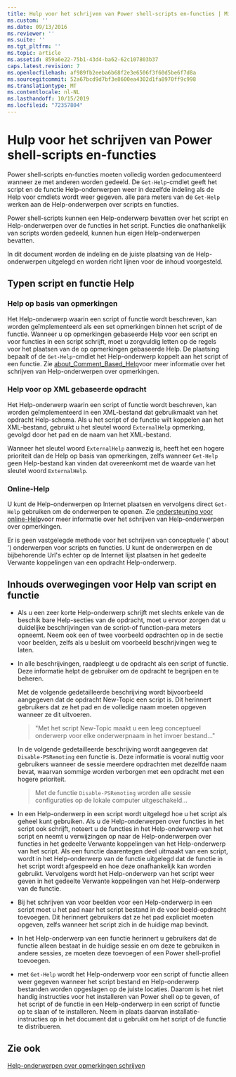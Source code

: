 ```yaml
---
title: Hulp voor het schrijven van Power shell-scripts en-functies | Microsoft Docs
ms.custom: ''
ms.date: 09/13/2016
ms.reviewer: ''
ms.suite: ''
ms.tgt_pltfrm: ''
ms.topic: article
ms.assetid: 859a6e22-75b1-43d4-ba62-62c107803b37
caps.latest.revision: 7
ms.openlocfilehash: af989fb2eeba6b68f2e3e6506f3f60d5be6f7d8a
ms.sourcegitcommit: 52a67bcd9d7bf3e8600ea4302d1fa8970ff9c998
ms.translationtype: MT
ms.contentlocale: nl-NL
ms.lasthandoff: 10/15/2019
ms.locfileid: "72357804"
---
```

# <a name="writing-help-for-powershell-scripts-and-functions"></a>Hulp voor het schrijven van Power shell-scripts en-functies

Power shell-scripts en-functies moeten volledig worden gedocumenteerd wanneer ze met anderen worden gedeeld.
De `Get-Help`-cmdlet geeft het script en de functie Help-onderwerpen weer in dezelfde indeling als de Help voor cmdlets wordt weer gegeven. alle para meters van de `Get-Help` werken aan de Help-onderwerpen over scripts en functies.

Power shell-scripts kunnen een Help-onderwerp bevatten over het script en Help-onderwerpen over de functies in het script.
Functies die onafhankelijk van scripts worden gedeeld, kunnen hun eigen Help-onderwerpen bevatten.

In dit document worden de indeling en de juiste plaatsing van de Help-onderwerpen uitgelegd en worden richt lijnen voor de inhoud voorgesteld.

## <a name="types-of-script-and-function-help"></a>Typen script en functie Help

### <a name="comment-based-help"></a>Help op basis van opmerkingen
Het Help-onderwerp waarin een script of functie wordt beschreven, kan worden geïmplementeerd als een set opmerkingen binnen het script of de functie.
Wanneer u op opmerkingen gebaseerde Help voor een script en voor functies in een script schrijft, moet u zorgvuldig letten op de regels voor het plaatsen van de op opmerkingen gebaseerde Help.
De plaatsing bepaalt of de `Get-Help`-cmdlet het Help-onderwerp koppelt aan het script of een functie.
Zie [about_Comment_Based_Help](/powershell/module/microsoft.powershell.core/about/about_comment_based_help)voor meer informatie over het schrijven van Help-onderwerpen over opmerkingen.

### <a name="xml-based-command-help"></a>Help voor op XML gebaseerde opdracht
Het Help-onderwerp waarin een script of functie wordt beschreven, kan worden geïmplementeerd in een XML-bestand dat gebruikmaakt van het opdracht Help-schema.
Als u het script of de functie wilt koppelen aan het XML-bestand, gebruikt u het sleutel woord `ExternalHelp` opmerking, gevolgd door het pad en de naam van het XML-bestand.

Wanneer het sleutel woord `ExternalHelp` aanwezig is, heeft het een hogere prioriteit dan de Help op basis van opmerkingen, zelfs wanneer `Get-Help` geen Help-bestand kan vinden dat overeenkomt met de waarde van het sleutel woord `ExternalHelp`.

### <a name="online-help"></a>Online-Help
U kunt de Help-onderwerpen op Internet plaatsen en vervolgens direct `Get-Help` gebruiken om de onderwerpen te openen.
Zie [ondersteuning voor online-Help](../module/supporting-online-help.md)voor meer informatie over het schrijven van Help-onderwerpen over opmerkingen.

Er is geen vastgelegde methode voor het schrijven van conceptuele (' about ') onderwerpen voor scripts en functies.
U kunt de onderwerpen en de bijbehorende Url's echter op de Internet lijst plaatsen in het gedeelte Verwante koppelingen van een opdracht Help-onderwerp.

## <a name="content-considerations-for-script-and-function-help"></a>Inhouds overwegingen voor Help van script en functie

- Als u een zeer korte Help-onderwerp schrijft met slechts enkele van de beschik bare Help-secties van de opdracht, moet u ervoor zorgen dat u duidelijke beschrijvingen van de script-of function-para meters opneemt. Neem ook een of twee voorbeeld opdrachten op in de sectie voor beelden, zelfs als u besluit om voorbeeld beschrijvingen weg te laten.

- In alle beschrijvingen, raadpleegt u de opdracht als een script of functie. Deze informatie helpt de gebruiker om de opdracht te begrijpen en te beheren.

  Met de volgende gedetailleerde beschrijving wordt bijvoorbeeld aangegeven dat de opdracht New-Topic een script is. Dit herinnert gebruikers dat ze het pad en de volledige naam moeten opgeven wanneer ze dit uitvoeren.

  > "Met het script New-Topic maakt u een leeg conceptueel onderwerp voor elke onderwerpnaam in het invoer bestand..."

  In de volgende gedetailleerde beschrijving wordt aangegeven dat `Disable-PSRemoting` een functie is. Deze informatie is vooral nuttig voor gebruikers wanneer de sessie meerdere opdrachten met dezelfde naam bevat, waarvan sommige worden verborgen met een opdracht met een hogere prioriteit.

  > Met de functie `Disable-PSRemoting` worden alle sessie configuraties op de lokale computer uitgeschakeld...

- In een Help-onderwerp in een script wordt uitgelegd hoe u het script als geheel kunt gebruiken. Als u de Help-onderwerpen over functies in het script ook schrijft, noteert u de functies in het Help-onderwerp van het script en neemt u verwijzingen op naar de Help-onderwerpen over functies in het gedeelte Verwante koppelingen van het Help-onderwerp van het script. Als een functie daarentegen deel uitmaakt van een script, wordt in het Help-onderwerp van de functie uitgelegd dat de functie in het script wordt afgespeeld en hoe deze onafhankelijk kan worden gebruikt. Vervolgens wordt het Help-onderwerp van het script weer geven in het gedeelte Verwante koppelingen van het Help-onderwerp van de functie.

- Bij het schrijven van voor beelden voor een Help-onderwerp in een script moet u het pad naar het script bestand in de voor beeld-opdracht toevoegen. Dit herinnert gebruikers dat ze het pad expliciet moeten opgeven, zelfs wanneer het script zich in de huidige map bevindt.

- In het Help-onderwerp van een functie herinnert u gebruikers dat de functie alleen bestaat in de huidige sessie en om deze te gebruiken in andere sessies, ze moeten deze toevoegen of een Power shell-profiel toevoegen.

- met `Get-Help` wordt het Help-onderwerp voor een script of functie alleen weer gegeven wanneer het script bestand en Help-onderwerp bestanden worden opgeslagen op de juiste locaties. Daarom is het niet handig instructies voor het installeren van Power shell op te geven, of het script of de functie in een Help-onderwerp in een script of functie op te slaan of te installeren. Neem in plaats daarvan installatie-instructies op in het document dat u gebruikt om het script of de functie te distribueren.

## <a name="see-also"></a>Zie ook

[Help-onderwerpen over opmerkingen schrijven](./writing-comment-based-help-topics.md)
